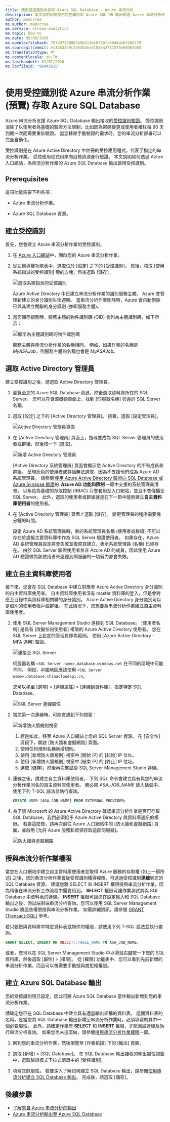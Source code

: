 ```yaml
---
title: 使用受控識別來存取 Azure SQL Database - Azure 串流分析
description: 本文說明如何使用受控識別向 Azure SQL DB 輸出驗證 Azure 串流分析作業。
author: mamccrea
ms.author: mamccrea
ms.service: stream-analytics
ms.topic: how-to
ms.date: 05/08/2020
ms.openlocfilehash: 757dd7280867e9b31fdc0750fc0848de8f266770
ms.sourcegitcommit: e132633b9c3a53b3ead101ea2711570e60d67b83
ms.translationtype: MT
ms.contentlocale: zh-TW
ms.lasthandoff: 07/07/2020
ms.locfileid: "86045615"
---
```

# <a name="use-managed-identities-to-access-azure-sql-database-from-an-azure-stream-analytics-job-preview"></a>使用受控識別從 Azure 串流分析作業 (預覽) 存取 Azure SQL Database

Azure 串流分析支援 Azure SQL Database 輸出接收的[受控識別驗證](../active-directory/managed-identities-azure-resources/overview.md)。 受控識別消除了以使用者為基礎的驗證方法限制，比如因為密碼變更或使用者權杖每 90 天到期一次而需要重新驗證。 當您移除手動驗證的需求時，您的串流分析部署可以完全自動化。

受控識別是在 Azure Active Directory 中註冊的受控應用程式，代表了指定的串流分析作業。 受控應用程式用來向目標資源進行驗證。 本文說明如何透過 Azure 入口網站，為串流分析作業的 Azure SQL Database 輸出啟用受控識別。

## <a name="prerequisites"></a>Prerequisites

這項功能需要下列各項：

- Azure 串流分析作業。

- Azure SQL Database 資源。

## <a name="create-a-managed-identity"></a>建立受控識別

首先，您會建立 Azure 串流分析作業的受控識別。

1. 在 [Azure 入口網站](https://portal.azure.com)中，開啟您的 Azure 串流分析作業。

1. 從左側導覽功能表中，選取位於 [設定] 之下的 [受控識別]。 然後，核取 [使用系統指派的受控識別] 旁的方塊，然後選取 [儲存]。

   ![選取系統指派的受控識別](./media/sql-db-output-managed-identity/system-assigned-managed-identity.png)


   Azure Active Directory 中已建立串流分析作業的識別服務主體。 Azure 會管理新建立的身分識別生命週期。 當串流分析作業刪除時，Azure 會自動刪除已與其建立關聯的身分識別 (亦即服務主體)。 

1. 當您儲存組態時，服務主體的物件識別碼 (OID) 會列為主體識別碼，如下所示： 

   ![顯示為主體識別碼的物件識別碼](./media/sql-db-output-managed-identity/principal-id.png)

   服務主體與串流分析作業的名稱相同。 例如，如果作業的名稱是 *MyASAJob*，則服務主體的名稱也會是 *MyASAJob*。

## <a name="select-an-active-directory-admin"></a>選取 Active Directory 管理員

建立受控識別之後，請選取 Active Directory 管理員。

1. 瀏覽至您的 Azure SQL Database 資源，然後選取資料庫所在的 SQL Server。 您可以在資源概觀頁面上，找到 [伺服器名稱] 旁邊的 SQL Server 名稱。 

1. 選取 [設定] 之下的 [Active Directory 管理員]。 接著，選取 [設定管理員]。 

   ![Active Directory 管理員頁面](./media/sql-db-output-managed-identity/active-directory-admin-page.png)
 
1. 在 [Active Directory 管理員] 頁面上，搜尋要成為 SQL Server 管理員的使用者或群組，然後按一下 [選取]。

   ![新增 Active Directory 管理員](./media/sql-db-output-managed-identity/add-admin.png)

   [Active Directory 系統管理員] 頁面會顯示您 Active Directory 的所有成員和群組。 呈現灰色的使用者或群組無法選取，因為不支援他們成為 Azure AD 系統管理員。 請參閱 [使用 Azure Active Directory 驗證向 SQL Database 或 Azure Synapse 驗證](../sql-database/sql-database-aad-authentication.md#azure-ad-features-and-limitations)的  **Azure AD 功能和限制** 一節中支援的系統管理員清單。 以角色為基礎的存取控制 (RBAC) 只會套用至入口網站，並且不會傳播至 SQL Server。 此外，選取的使用者或群組就是在下一節中能夠建立**自主資料庫使用者**的使用者。

1. 在 [Active Directory 管理員] 頁面上選取 [儲存]。 變更管理員的程序需要幾分鐘的時間。

   設定 Azure AD 系統管理員時，新的系統管理員名稱 (使用者或群組) 不可以存在於虛擬主要資料庫中作為 SQL Server 驗證使用者。 如果存在，Azure AD 系統管理員設定將會失敗並復原其建立，表示系統管理員 (名稱) 已經存在。 由於 SQL Server 驗證使用者並非 Azure AD 的成員，因此使用 Azure AD 驗證做為該使用者來連線到伺服器的一切努力都會失敗。 

## <a name="create-a-contained-database-user"></a>建立自主資料庫使用者

接下來，您會在 SQL Database 中建立對應至 Azure Active Directory 身分識別的自主資料庫使用者。 自主資料庫使用者沒有 master 資料庫的登入，但是會對應至目錄中與資料庫相關聯的身分識別。 Azure Active Directory 身分識別可以是個別的使用者帳戶或群組。 在此情況下，您想要為串流分析作業建立自主資料庫使用者。 

1. 使用 SQL Server Management Studio 連接到 SQL Database。 [使用者名稱] 是具有 [改變任何使用者] 權限的 Azure Active Directory 使用者。 您在 SQL Server 上設定的管理員即為範例。 使用 [Azure Active Directory - MFA 通用] 驗證。 

   ![連接至 SQL Server](./media/sql-db-output-managed-identity/connect-sql-server.png)

   伺服器名稱 `<SQL Server name>.database.windows.net` 在不同的區域中可能不同。 例如，中國地區應該使用 `<SQL Server name>.database.chinacloudapi.cn`。
 
   您可以移至 [選項] > [連線屬性] > [連線到資料庫]，指定特定 SQL Database。  

   ![SQL Server 連線屬性](./media/sql-db-output-managed-identity/sql-server-connection-properties.png)

1. 當您第一次連線時，可能會遇到下列視窗：

   ![新增防火牆規則視窗](./media/sql-db-output-managed-identity/new-firewall-rule.png)

   1. 若是如此，移至 Azure 入口網站上您的 SQL Server 資源。 在 [安全性] 區段下，開啟 [防火牆和虛擬網路] 頁面。 
   1. 使用任何規則名稱新增規則。
   1. 使用 [新增防火牆規則] 視窗中 [開始 IP] 的 [起始] IP 位址。
   1. 使用 [新增防火牆規則] 視窗中 [結束 IP] 的 [終止] IP 位址。 
   1. 選取 [儲存]，然後再次嘗試從 SQL Server Management Studio 連線。 

1. 連線之後，請建立自主資料庫使用者。 下列 SQL 命令會建立具有與您的串流分析作業同名的自主資料庫使用者。 務必將 *ASA_JOB_NAME* 放入括弧中。 使用下列 T-SQL 語法並執行查詢。 

   ```sql
   CREATE USER [ASA_JOB_NAME] FROM EXTERNAL PROVIDER; 
   ```

1. 為了讓 Microsoft 的 Azure Active Directory 確認串流分析作業是否可存取 SQL Database，我們必須給予 Azure Active Directory 與資料庫通訊的權限。 若要這麼做，請再次前往 Azure 入口網站中的 [防火牆和虛擬網路] 頁面，並啟用 [允許 Azure 服務和資源存取這部伺服器]。 

   ![防火牆與虛擬網路](./media/sql-db-output-managed-identity/allow-access.png)

## <a name="grant-stream-analytics-job-permissions"></a>授與串流分析作業權限

當您在入口網站中建立自主資料庫使用者並取得 Azure 服務的存取權 (如上一節所述) 之後，您的串流分析作業會從受控識別獲得權限，可透過受控識別**連線**到您的 SQL Database 資源。 建議您將 SELECT 和 INSERT 權限授與串流分析作業，因為稍後在串流分析工作流程中需要用到。 **SELECT** 權限可讓作業測試其與 SQL Database 中資料表的連線。 **INSERT** 權限可讓您在設定輸入和 SQL Database 輸出之後，測試端對端串流分析查詢。您可以使用 SQL Server Management Studio 將這些權限授與串流分析作業。 如需詳細資訊，請參閱 [GRANT (Transact-SQL)](https://docs.microsoft.com/sql/t-sql/statements/grant-transact-sql?view=sql-server-ver15) 參考。

若只要授與資料庫中特定資料表或物件的權限，請使用下列 T-SQL 語法並執行查詢。 

```sql
GRANT SELECT, INSERT ON OBJECT::TABLE_NAME TO ASA_JOB_NAME; 
```

或者，您可以在 SQL Server Management Studio 中以滑鼠右鍵按一下您的 SQL 資料庫，然後選取 [屬性] > [權限]。 從 [權限] 功能表中，您可以看到先前新增的串流分析作業，而且可以視需要手動授與或拒絕權限。

## <a name="create-an-azure-sql-database-output"></a>建立 Azure SQL Database 輸出

您的受控識別現已設定，因此可將 Azure SQL Database 當作輸出新增到您的串流分析作業。

請確定您已在 SQL Database 中建立具有適當輸出架構的資料表。 這個資料表的名稱，是當您將 SQL Database 輸出新增至串流分析作業時，必須填寫的其中一個必要屬性。 此外，請確定作業有 **SELECT** 和 **INSERT** 權限，才能測試連線及執行串流分析查詢。 如果您尚未這麼做，請參閱[授與串流分析作業權限](#grant-stream-analytics-job-permissions)一節。 

1. 回到您的串流分析作業，然後瀏覽至 [作業拓撲] 下的 [輸出] 頁面。 

1. 選取 [新增] > [SQL Database]。 在 SQL Database 輸出接收的輸出屬性視窗中，選取驗證模式下拉式清單中的 [受控識別]。

1. 填寫其餘屬性。 若要深入了解如何建立 SQL Database 輸出，請參閱[使用串流分析建立 SQL Database 輸出](stream-analytics-define-outputs.md#sql-database)。 完成後，請選取 [儲存]。 

## <a name="next-steps"></a>後續步驟

* [了解來自 Azure 串流分析的輸出](stream-analytics-define-outputs.md)
* [Azure 串流分析輸出至 Azure SQL Database](stream-analytics-sql-output-perf.md)
